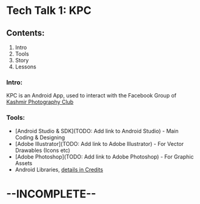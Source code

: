 # Tech Talk 1: KPC
## Contents:
1. Intro
2. Tools
3. Story
4. Lessons


### Intro:
KPC is an Android App, used to interact with the Facebook Group of [Kashmir Photography Club](http://kashmirphotographyclub.com)

### Tools:
* [Android Studio & SDK](TODO: Add link to Android Studio) - Main Coding & Designing
* [Adobe Illustrator](TODO: Add link to Adobe Illustrator) - For Vector Drawables (Icons etc)
* [Adobe Photoshop](TODO: Add link to Adobe Photoshop) - For Graphic Assets
* Android Libraries, [details in Credits](http://hackesta.org/projects/kpc/credits.html)



# --INCOMPLETE--

